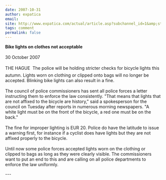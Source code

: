 ```yaml
---
date: 2007-10-31
author: expatica
email: 
site: http://www.expatica.com/actual/article.asp?subchannel_id=1&amp;story_id=45438
tags: comment
permalink: false
---
```


<p>
<b>Bike lights on clothes not acceptable</b>
<br/><br/>
 30 October 2007
<br/><br/>
THE HAGUE  The police will be holding stricter checks for bicycle lights this autumn. Lights worn on clothing or clipped onto bags will no longer be accepted. Blinking bike lights can also result in a fine.
<br/><br/>
The council of police commissioners has sent all police forces a letter instructing them to enforce the law consistently. "That means that lights that are not affixed to the bicycle are history," said a spokesperson for the council on Tuesday after reports in numerous morning newspapers. "A white light must be on the front of the bicycle, a red one must be on the back."
<br/><br/>
The fine for improper lighting is EUR 20. Police do have the latitude to issue a warning first, for instance if a cyclist does have lights but they are not affixed properly to the bicycle.
<br/><br/>
Until now some police forces accepted lights worn on the clothing or clipped to bags as long as they were clearly visible. The commissioners want to put an end to this and are calling on all police departments to enforce the law uniformly.
</p>
---